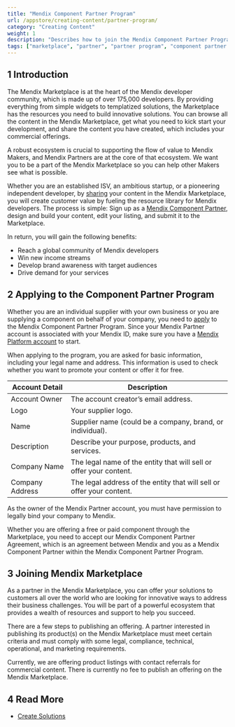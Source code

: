 ```yaml
---
title: "Mendix Component Partner Program"
url: /appstore/creating-content/partner-program/
category: "Creating Content"
weight: 1
description: "Describes how to join the Mendix Component Partner Program to promote your content in the Mendix Marketplace."
tags: ["marketplace", "partner", "partner program", "component partner program", "component"]
---
```


## 1 Introduction

The Mendix Marketplace is at the heart of the Mendix developer community, which is made up of over 175,000 developers. By providing everything from simple widgets to templatized solutions, the Marketplace has the resources you need to build innovative solutions. You can browse all the content in the Mendix Marketplace, get what you need to kick start your development, and share the content you have created, which includes your commercial offerings. 

A robust ecosystem is crucial to supporting the flow of value to Mendix Makers, and Mendix Partners are at the core of that ecosystem. We want you to be a part of the Mendix Marketplace so you can help other Makers see what is possible.

Whether you are an established ISV, an ambitious startup, or a pioneering independent developer, by [sharing](/appstore/general/share-app-store-content/) your content in the Mendix Marketplace, you will create customer value by fueling the resource library for Mendix developers. The process is simple: Sign up as a [Mendix Component Partner](https://www.mendix.com/partners/become-a-partner/component-partner/), design and build your content, edit your listing, and submit it to the Marketplace.

In return, you will gain the following benefits:

* Reach a global community of Mendix developers
* Win new income streams
* Develop brand awareness with target audiences
* Drive demand for your services

## 2 Applying to the Component Partner Program

Whether you are an individual supplier with your own business or you are supplying a component on behalf of your company, you need to [apply](https://www.mendix.com/partners/become-a-partner/component-partner/) to the Mendix Component Partner Program. Since your Mendix Partner account is associated with your Mendix ID, make sure you have a [Mendix Platform account](https://signup.mendix.com/) to start. 

When applying to the program, you are asked for basic information, including your legal name and address. This information is used to check whether you want to promote your content or offer it for free.

| Account Detail | Description |
| --- | --- |
| Account Owner | The account creator’s email address. |
| Logo | Your supplier logo. |
| Name | Supplier name (could be a company, brand, or individual). |
| Description | Describe your purpose, products, and services. |
| Company Name | The legal name of the entity that will sell or offer your content. |
| Company Address | The legal address of the entity that will sell or offer your content. |

As the owner of the Mendix Partner account, you must have permission to legally bind your company to Mendix.

Whether you are offering a free or paid component through the Marketplace, you need to accept our Mendix Component Partner Agreement, which is an agreement between Mendix and you as a Mendix Component Partner within the Mendix Component Partner Program.

## 3 Joining Mendix Marketplace 

As a partner in the Mendix Marketplace, you can offer your solutions to customers all over the world who are looking for innovative ways to address their business challenges. You will be part of a powerful ecosystem that provides a wealth of resources and support to help you succeed. 

There are a few steps to publishing an offering. A partner interested in publishing its product(s) on the Mendix Marketplace must meet certain criteria and must comply with some legal, compliance, technical, operational, and marketing requirements.  

Currently, we are offering product listings with contact referrals for commercial content. There is currently no fee to publish an offering on the Mendix Marketplace. 

## 4 Read More

* [Create Solutions](/appstore/creating-content/sol-solutions-guide/)
